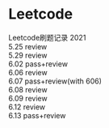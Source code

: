 # Leetcode
Leetcode刷题记录 2021    
5.25 review  
5.29 review  
6.02 pass+review  
6.06 review  
6.07 pass+review(with 606)  
6.08 review  
6.09 review  
6.12 review  
6.13 pass+review  
